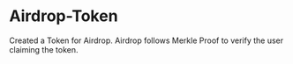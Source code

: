 # Airdrop-Token
Created a Token for Airdrop. Airdrop follows Merkle Proof to verify the user claiming the token.
